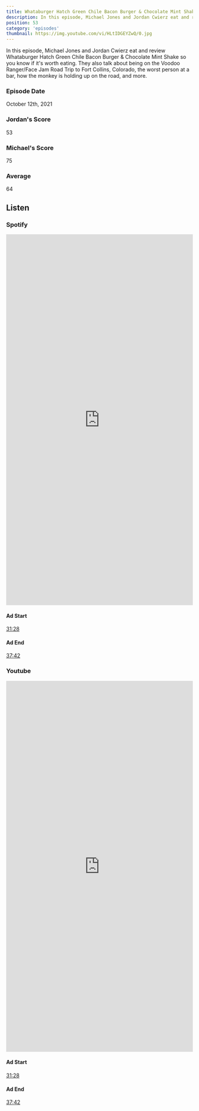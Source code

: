 ```yaml
---
title: Whataburger Hatch Green Chile Bacon Burger & Chocolate Mint Shake
description: In this episode, Michael Jones and Jordan Cwierz eat and review Whataburger Hatch Green Chile Bacon Burger & Chocolate Mint Shake so you know if it's worth eating.
position: 53
category: 'episodes'
thumbnail: https://img.youtube.com/vi/HLtIDGEYZwQ/0.jpg
---
```


In this episode, Michael Jones and Jordan Cwierz eat and review Whataburger Hatch Green Chile Bacon Burger & Chocolate Mint Shake so you know if it's worth eating. They also talk about being on the Voodoo Ranger/Face Jam Road Trip to Fort Collins, Colorado, the worst person at a bar, how the monkey is holding up on the road, and more.

### Episode Date

October 12th, 2021

### Jordan's Score

53

### Michael's Score

75

### Average

64

## Listen

### Spotify

<iframe 
    src="https://open.spotify.com/embed-podcast/episode/0Ub0qFdU4UlaPGCs9nLyHf" 
    loading="lazy" 
    style="border: 0; width: 100%; height: 25vh;" allow="encrypted-media"
></iframe>

#### Ad Start

[31:28](https://open.spotify.com/episode/0Ub0qFdU4UlaPGCs9nLyHf?t=1888)

#### Ad End

[37:42](https://open.spotify.com/episode/0Ub0qFdU4UlaPGCs9nLyHf?t=2262)

### Youtube

<iframe 
    src="https://www.youtube.com/embed/HLtIDGEYZwQ" 
    loading="lazy" 
    style="border: 0; width: 100%; height: 25vh;"  
    title="YouTube video player" 
    frameborder="0" 
    allow="accelerometer; autoplay; clipboard-write; encrypted-media; gyroscope; picture-in-picture"
></iframe>

#### Ad Start

[31:28](https://youtu.be/HLtIDGEYZwQ?t=1888)

#### Ad End

[37:42](https://youtu.be/HLtIDGEYZwQ?t=2262)
